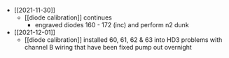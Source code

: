 - [[2021-11-30]]
	- [[diode calibration]] continues
		- engraved diodes 160 - 172 (inc) and perform n2 dunk
- [[2021-12-01]]
	- [[diode calibration]] installed 60, 61, 62 & 63 into HD3
	  problems with channel B wiring that have been fixed
	  pump out overnight